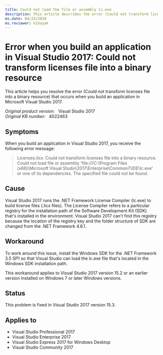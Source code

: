 ```yaml
---
title: Could not load the file or assembly lc.exe
description: This article describes the error (Could not transform licenses file into a binary resource) that occurs when you build an application in Visual Studio 2017, and provides a workaround.
ms.date: 04/23/2020
ms.reviewer: hihayak
---
```

# Error when you build an application in Visual Studio 2017: Could not transform licenses file into a binary resource

This article helps you resolve the error (Could not transform licenses file into a binary resource) that occurs when you build an application in Microsoft Visual Studio 2017.

_Original product version:_ &nbsp; Visual Studio 2017  
_Original KB number:_ &nbsp; 4022463

## Symptoms

When you build an application in Visual Studio 2017, you receive the following error message:

> Licenses.licx: Could not transform licenses file into a binary resource. Could not load file or assembly 'file:///C:\Program Files (x86)\Microsoft Visual Studio\2017\Enterprise\Common7\IDE\lc.exe' or one of its dependencies. The specified file could not be found.

## Cause

Visual Studio 2017 runs the .NET Framework License Compiler (lc.exe) to build license files (.licx files). The License Compiler refers to a particular registry for the installation path of the Software Development Kit (SDK) that's installed in the environment. Visual Studio 2017 can't find this registry because the location of the registry key and the folder structure of SDK are changed from the .NET Framework 4.6.1.

## Workaround

To work around this issue, install the Windows SDK for the .NET Framework 3.5 SP1 so that Visual Studio can load the lc.exe file that's located in the Windows SDK installation path.

This workaround applies to Visual Studio 2017 version 15.2 or an earlier version installed on Windows 7 or later Windows versions.

## Status

This problem is fixed in Visual Studio 2017 version 15.3.

## Applies to

- Visual Studio Professional 2017
- Visual Studio Enterprise 2017
- Visual Studio Express 2017 for Windows Desktop
- Visual Studio Community 2017
